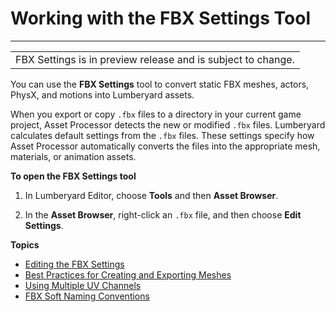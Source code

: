 # Working with the FBX Settings Tool<a name="char-fbx-importer"></a>


****  

|  | 
| --- |
| FBX Settings is in preview release and is subject to change\.  | 

You can use the **FBX Settings** tool to convert static FBX meshes, actors, PhysX, and motions into Lumberyard assets\. 

When you export or copy `.fbx` files to a directory in your current game project, Asset Processor detects the new or modified `.fbx` files\. Lumberyard calculates default settings from the `.fbx` files\. These settings specify how Asset Processor automatically converts the files into the appropriate mesh, materials, or animation assets\.

**To open the **FBX Settings** tool**

1. In Lumberyard Editor, choose **Tools** and then **Asset Browser**\.

1. In the **Asset Browser**, right\-click an `.fbx` file, and then choose **Edit Settings**\.

**Topics**
+ [Editing the FBX Settings](char-fbx-importer-edit-import-settings.md)
+ [Best Practices for Creating and Exporting Meshes](char-fbx-importer-best-practices.md)
+ [Using Multiple UV Channels](char-fbx-uv-streams.md)
+ [FBX Soft Naming Conventions](char-fbx-importer-soft-naming.md)